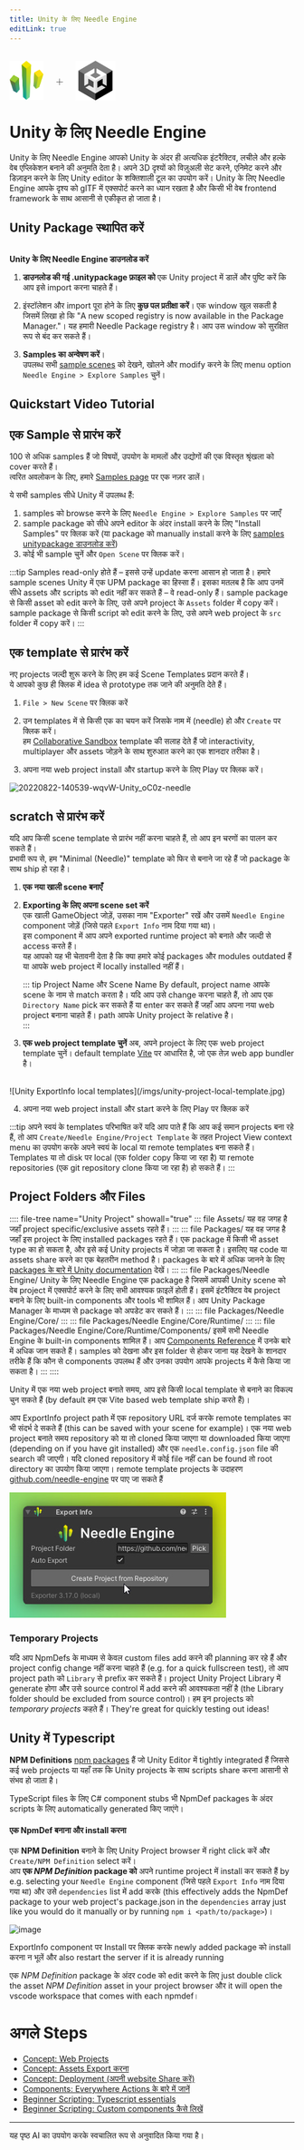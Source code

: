 ```yaml
---
title: Unity के लिए Needle Engine
editLink: true
---
```

<br/>
<div class="centered" style="display: flex;
    align-items: center;
    gap: 20px;
    font-size: 2em;
    font-weight: 100;">
    <img src="/logo.png" style="max-height:70px;" title="Needle Logo" alt="Needle Logo"/> +
  <img src="/imgs/unity-logo.webp" style="max-height:70px;" />
</div>

# Unity के लिए Needle Engine

Unity के लिए Needle Engine आपको Unity के अंदर ही अत्यधिक इंटरैक्टिव, लचीले और हल्के वेब एप्लिकेशन बनाने की अनुमति देता है। अपने 3D दृश्यों को विज़ुअली सेट करने, एनिमेट करने और डिज़ाइन करने के लिए Unity editor के शक्तिशाली टूल का उपयोग करें। Unity के लिए Needle Engine आपके दृश्य को glTF में एक्सपोर्ट करने का ध्यान रखता है और किसी भी वेब frontend framework के साथ आसानी से एकीकृत हो जाता है।


## Unity Package स्थापित करें


<NoDownloadYet>
  <br/>
  <needle-button 
    event_goal="download_unity" 
    event_position="getting_started" 
    large 
    href="https://engine.needle.tools/downloads/unity?utm_source=needle_docs&utm_content=getting_started"
    same_tab
    next_url="/docs/unity/"
    >
    <strong>Unity के लिए Needle Engine डाउनलोड करें</strong>
  </needle-button> 
</NoDownloadYet>

<!-- [Mirror](https://package-installer.glitch.me/v1/installer/needle/com.needle.engine-exporter?registry=https://packages.needle.tools&scope=com.needle&scope=org.khronos)    -->

1. **डाउनलोड की गई .unitypackage फ़ाइल को** एक Unity project में डालें और पुष्टि करें कि आप इसे import करना चाहते हैं।

2. इंस्टॉलेशन और import पूरा होने के लिए **कुछ पल प्रतीक्षा करें**। एक window खुल सकती है जिसमें लिखा हो कि "A new scoped registry is now available in the Package Manager."। यह हमारी Needle Package registry है। आप उस window को सुरक्षित रूप से बंद कर सकते हैं।  
3. **Samples का अन्वेषण करें**।  
  उपलब्ध सभी [sample scenes](https://engine.needle.tools/samples) को देखने, खोलने और modify करने के लिए menu option `Needle Engine > Explore Samples` चुनें।  

## Quickstart Video Tutorial

<video-embed src="https://www.youtube.com/watch?v=3dB-d1Jo_Mk" limit_height />

## एक Sample से प्रारंभ करें

100 से अधिक samples हैं जो विषयों, उपयोग के मामलों और उद्योगों की एक विस्तृत श्रृंखला को cover करते हैं।  
त्वरित अवलोकन के लिए, हमारे [Samples page](https://engine.needle.tools/samples/) पर एक नज़र डालें। 

ये सभी samples सीधे Unity में उपलब्ध हैं:
1. samples को browse करने के लिए `Needle Engine > Explore Samples` पर जाएँ
2. sample package को सीधे अपने editor के अंदर install करने के लिए "Install Samples" पर क्लिक करें (या package को manually install करने के लिए [samples unitypackage डाउनलोड करें](http://engine.needle.tools/downloads/unity/samples))
3. कोई भी sample चुनें और `Open Scene` पर क्लिक करें। 

:::tip Samples read-only होते हैं – इससे उन्हें update करना आसान हो जाता है।
हमारे sample scenes Unity में एक UPM package का हिस्सा हैं। इसका मतलब है कि आप उनमें सीधे assets और scripts को edit नहीं कर सकते हैं – वे read-only हैं। sample package से किसी asset को edit करने के लिए, उसे अपने project के `Assets` folder में copy करें। sample package से किसी script को edit करने के लिए, उसे अपने web project के `src` folder में copy करें।
::: 

## एक template से प्रारंभ करें

नए projects जल्दी शुरू करने के लिए हम कई Scene Templates प्रदान करते हैं।  
ये आपको कुछ ही क्लिक में idea से prototype तक जाने की अनुमति देते हैं।  

1. `File > New Scene` पर क्लिक करें

2. उन templates में से किसी एक का चयन करें जिसके नाम में (needle) हो और `Create` पर क्लिक करें।   
   हम [Collaborative Sandbox](https://engine.needle.tools/samples/collaborative-sandbox) template की सलाह देते हैं जो interactivity, multiplayer और assets जोड़ने के साथ शुरुआत करने का एक शानदार तरीका है।  
3. अपना नया web project install और startup करने के लिए Play पर क्लिक करें।

![20220822-140539-wqvW-Unity_oC0z-needle](https://user-images.githubusercontent.com/2693840/185917275-a147cd90-d515-4086-950d-78358185b1ef.png)


## scratch से प्रारंभ करें

यदि आप किसी scene template से प्रारंभ नहीं करना चाहते हैं, तो आप इन चरणों का पालन कर सकते हैं।  
प्रभावी रूप से, हम "Minimal (Needle)" template को फिर से बनाने जा रहे हैं जो package के साथ ship हो रहा है।  

1. **एक नया खाली scene बनाएँ**  

2. **Exporting के लिए अपना scene set करें**   
  एक खाली GameObject जोड़ें, उसका नाम "Exporter" रखें और उसमें `Needle Engine` component जोड़ें (जिसे पहले `Export Info` नाम दिया गया था)।  
  इस component में आप अपने exported runtime project को बनाते और जल्दी से access करते हैं।  
  यह आपको यह भी चेतावनी देता है कि क्या हमारे कोई packages और modules outdated हैं या आपके web project में locally installed नहीं हैं।  

    ::: tip Project Name और Scene Name
    By default, project name आपके scene के नाम से match करता है। यदि आप उसे change करना चाहते हैं, तो आप एक ``Directory Name`` pick कर सकते हैं या enter कर सकते हैं जहाँ आप अपना नया web project बनाना चाहते हैं। path आपके Unity project के relative है।  
    :::
 
3. **एक web project template चुनें**
  अब, अपने project के लिए एक web project template चुनें। default template [Vite](https://vitejs.dev/) पर आधारित है, जो एक तेज़ web app bundler है।  
  <br/>
    ![Unity ExportInfo local templates](/imgs/unity-project-local-template.jpg)


4. अपना नया web project install और start करने के लिए Play पर क्लिक करें


:::tip अपने स्वयं के templates परिभाषित करें
यदि आप पाते हैं कि आप कई समान projects बना रहे हैं, तो आप `Create/Needle Engine/Project Template` के तहत Project View context menu का उपयोग करके अपने स्वयं के local या remote templates बना सकते हैं। Templates या तो disk पर local (एक folder copy किया जा रहा है) या remote repositories (एक git repository clone किया जा रहा है) हो सकते हैं।
:::

## Project Folders और Files

:::: file-tree name="Unity Project" showall="true"
::: file Assets/
यह वह जगह है जहाँ project specific/exclusive assets रहते हैं।
::: 
::: file Packages/
यह वह जगह है जहाँ इस project के लिए installed packages रहते हैं। एक package में किसी भी asset type का हो सकता है, और इसे कई Unity projects में जोड़ा जा सकता है। इसलिए यह code या assets share करने का एक बेहतरीन method है। packages के बारे में अधिक जानने के लिए [packages के बारे में Unity documentation](https://docs.unity3d.com/Manual/PackagesList.html) देखें।
::: 
::: file Packages/Needle Engine/
Unity के लिए Needle Engine एक package है जिसमें आपकी Unity scene को वेब project में एक्सपोर्ट करने के लिए सभी आवश्यक फ़ाइलें होती हैं। इसमें इंटरैक्टिव वेब project बनाने के लिए built-in components और tools भी शामिल हैं। आप Unity Package Manager के माध्यम से package को अपडेट कर सकते हैं।
:::
::: file Packages/Needle Engine/Core/
:::
::: file Packages/Needle Engine/Core/Runtime/
:::
::: file Packages/Needle Engine/Core/Runtime/Components/
इसमें सभी Needle Engine के built-in components शामिल हैं। आप [Components Reference](./../component-reference.md) में उनके बारे में अधिक जान सकते हैं। samples को देखना और इस folder से होकर जाना यह देखने के शानदार तरीके हैं कि कौन से components उपलब्ध हैं और उनका उपयोग आपके projects में कैसे किया जा सकता है।
:::
:::: 

Unity में एक नया web project बनाते समय, आप इसे किसी local template से बनाने का विकल्प चुन सकते हैं (by default हम एक Vite based web template ship करते हैं)। 

आप ExportInfo project path में एक repository URL दर्ज करके remote templates का भी संदर्भ दे सकते हैं (this can be saved with your scene for example)। एक नया web project बनाते समय repository को या तो cloned किया जाएगा या downloaded किया जाएगा (depending on if you have git installed) और एक `needle.config.json` file की search की जाएगी। यदि cloned repository में कोई file नहीं can be found तो root directory का उपयोग किया जाएगा। remote template projects के उदाहरण [github.com/needle-engine](https://github.com/needle-engine) पर पाए जा सकते हैं

![Unity ExportInfo local templates](/imgs/unity-project-remote-template.jpg)

### Temporary Projects

यदि आप NpmDefs के माध्यम से केवल custom files add करने की planning कर रहे हैं और project config change नहीं करना चाहते हैं (e.g. for a quick fullscreen test), तो आप project path को `Library` से prefix कर सकते हैं। project Unity Project Library में generate होगा और उसे source control में add करने की आवश्यकता नहीं है (the Library folder should be excluded from source control)। हम इन projects को _temporary projects_ कहते हैं। They're great for quickly testing out ideas!


## Unity में Typescript

**NPM Definitions** [npm packages](https://docs.npmjs.com/about-packages-and-modules) हैं जो Unity Editor में tightly integrated हैं जिससे कई web projects या यहाँ तक कि Unity projects के साथ scripts share करना आसानी से संभव हो जाता है।    

TypeScript files के लिए C# component stubs भी NpmDef packages के अंदर scripts के लिए automatically generated किए जाएंगे।

#### एक NpmDef बनाना और install करना
एक **NPM Definition** बनाने के लिए Unity Project browser में right click करें और ``Create/NPM Definition`` select करें।   
आप **एक *NPM Definition* package को** अपने runtime project में install कर सकते हैं by e.g. selecting your ``Needle Engine`` component (जिसे पहले ``Export Info`` नाम दिया गया था) और उसे ``dependencies`` list में add करके (this effectively adds the NpmDef package to your web project's package.json in the `dependencies` array just like you would do it manually or by running `npm i <path/to/package>`)।

![image](https://user-images.githubusercontent.com/5083203/170374130-d0e32516-a1d4-4903-97c2-7ec9fa0b17d4.png)

ExportInfo component पर Install पर क्लिक करके newly added package को install करना न भूलें और also restart the server if it is already running

एक *NPM Definition* package के अंदर code को edit करने के लिए just double click the asset *NPM Definition* asset in your project browser और it will open the vscode workspace that comes with each npmdef।


# अगले Steps

- [Concept: Web Projects](../project-structure.md)
- [Concept: Assets Export करना](../export.md)
- [Concept: Deployment (अपनी website Share करें)](../deployment.md)
- [Components: Everywhere Actions के बारे में जानें](../everywhere-actions.md)
- [Beginner Scripting: Typescript essentials](../getting-started/typescript-essentials.md)
- [Beginner Scripting: Custom components कैसे लिखें](../scripting.md)

---
यह पृष्ठ AI का उपयोग करके स्वचालित रूप से अनुवादित किया गया है।